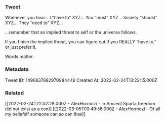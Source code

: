 ### Tweet
Whenever you hear…
I “have to” XYZ…
You “must” XYZ…
Society “should” XYZ…
They “need to” XYZ…

…remember that an implied threat to self or the universe follows.

If you finish the implied threat, you can figure out if you REALLY “have to,” or just prefer it.

Words matter.

### Metadata
Tweet ID: 1496837882970984449
Created At: 2022-02-24T13:22:15.000Z

### Related
[[2022-02-24T22:52:28.000Z - AlexHormozi - In Ancient Sparta freedom did not exist as a con]]
[[2022-03-05T00:49:56.000Z - AlexHormozi - Of all my beliefsIf someone can so can Ihas]]